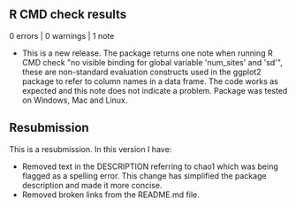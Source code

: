 ## R CMD check results

0 errors | 0 warnings | 1 note

* This is a new release. The package returns one note when running  R CMD check "no visible binding for global variable 'num_sites' and 'sd'", these are non-standard evaluation constructs used in the ggplot2 package to refer to column names in a data frame. The code works as expected and this note does not indicate a problem. Package was tested on Windows, Mac and Linux.


## Resubmission
This is a resubmission. In this version I have:

* Removed text in the DESCRIPTION referring to chao1 which was being flagged as a spelling error. This change has simplified the package description and made it more concise.
* Removed broken links from the README.md file.